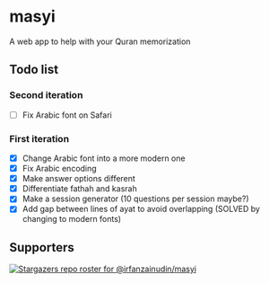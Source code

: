 # masyi
A web app to help with your Quran memorization

## Todo list
### Second iteration
- [ ] Fix Arabic font on Safari

### First iteration
- [x] Change Arabic font into a more modern one
- [x] Fix Arabic encoding
- [x] Make answer options different
- [x] Differentiate fathah and kasrah
- [x] Make a session generator (10 questions per session maybe?)
- [x] Add gap between lines of ayat to avoid overlapping (SOLVED by changing to modern fonts)

## Supporters
[![Stargazers repo roster for @irfanzainudin/masyi](https://reporoster.com/stars/irfanzainudin/masyi)](https://github.com/irfanzainudin/masyi/stargazers)